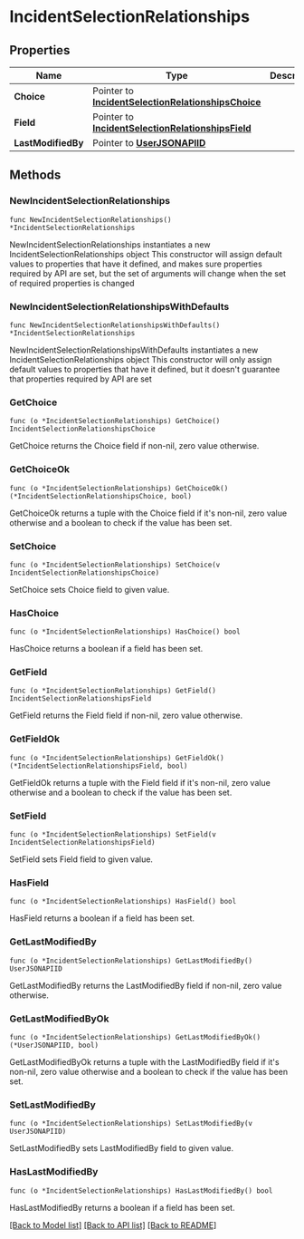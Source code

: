 # IncidentSelectionRelationships

## Properties

Name | Type | Description | Notes
------------ | ------------- | ------------- | -------------
**Choice** | Pointer to [**IncidentSelectionRelationshipsChoice**](IncidentSelection_relationships_choice.md) |  | [optional] 
**Field** | Pointer to [**IncidentSelectionRelationshipsField**](IncidentSelection_relationships_field.md) |  | [optional] 
**LastModifiedBy** | Pointer to [**UserJSONAPIID**](UserJSONAPIID.md) |  | [optional] 

## Methods

### NewIncidentSelectionRelationships

`func NewIncidentSelectionRelationships() *IncidentSelectionRelationships`

NewIncidentSelectionRelationships instantiates a new IncidentSelectionRelationships object
This constructor will assign default values to properties that have it defined,
and makes sure properties required by API are set, but the set of arguments
will change when the set of required properties is changed

### NewIncidentSelectionRelationshipsWithDefaults

`func NewIncidentSelectionRelationshipsWithDefaults() *IncidentSelectionRelationships`

NewIncidentSelectionRelationshipsWithDefaults instantiates a new IncidentSelectionRelationships object
This constructor will only assign default values to properties that have it defined,
but it doesn't guarantee that properties required by API are set

### GetChoice

`func (o *IncidentSelectionRelationships) GetChoice() IncidentSelectionRelationshipsChoice`

GetChoice returns the Choice field if non-nil, zero value otherwise.

### GetChoiceOk

`func (o *IncidentSelectionRelationships) GetChoiceOk() (*IncidentSelectionRelationshipsChoice, bool)`

GetChoiceOk returns a tuple with the Choice field if it's non-nil, zero value otherwise
and a boolean to check if the value has been set.

### SetChoice

`func (o *IncidentSelectionRelationships) SetChoice(v IncidentSelectionRelationshipsChoice)`

SetChoice sets Choice field to given value.

### HasChoice

`func (o *IncidentSelectionRelationships) HasChoice() bool`

HasChoice returns a boolean if a field has been set.

### GetField

`func (o *IncidentSelectionRelationships) GetField() IncidentSelectionRelationshipsField`

GetField returns the Field field if non-nil, zero value otherwise.

### GetFieldOk

`func (o *IncidentSelectionRelationships) GetFieldOk() (*IncidentSelectionRelationshipsField, bool)`

GetFieldOk returns a tuple with the Field field if it's non-nil, zero value otherwise
and a boolean to check if the value has been set.

### SetField

`func (o *IncidentSelectionRelationships) SetField(v IncidentSelectionRelationshipsField)`

SetField sets Field field to given value.

### HasField

`func (o *IncidentSelectionRelationships) HasField() bool`

HasField returns a boolean if a field has been set.

### GetLastModifiedBy

`func (o *IncidentSelectionRelationships) GetLastModifiedBy() UserJSONAPIID`

GetLastModifiedBy returns the LastModifiedBy field if non-nil, zero value otherwise.

### GetLastModifiedByOk

`func (o *IncidentSelectionRelationships) GetLastModifiedByOk() (*UserJSONAPIID, bool)`

GetLastModifiedByOk returns a tuple with the LastModifiedBy field if it's non-nil, zero value otherwise
and a boolean to check if the value has been set.

### SetLastModifiedBy

`func (o *IncidentSelectionRelationships) SetLastModifiedBy(v UserJSONAPIID)`

SetLastModifiedBy sets LastModifiedBy field to given value.

### HasLastModifiedBy

`func (o *IncidentSelectionRelationships) HasLastModifiedBy() bool`

HasLastModifiedBy returns a boolean if a field has been set.


[[Back to Model list]](../README.md#documentation-for-models) [[Back to API list]](../README.md#documentation-for-api-endpoints) [[Back to README]](../README.md)


